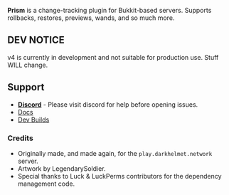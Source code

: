 **Prism** is a change-tracking plugin for Bukkit-based servers. Supports rollbacks, restores, previews, 
wands, and so much more.

## DEV NOTICE

v4 is currently in development and not suitable for production use. Stuff WILL change.

## Support

- [**Discord**][discord] - Please visit discord for help before opening issues.
- [Docs][docs]
- [Dev Builds][ci]

### Credits

- Originally made, and made again, for the `play.darkhelmet.network` server.
- Artwork by LegendarySoldier.
- Special thanks to Luck & LuckPerms contributors for the dependency management code.

[discord]: https://discord.gg/7FxZScH4EJ
[docs]: https://prism.readthedocs.io/en/latest
[ci]: https://ci.darkhelmet.network/job/Prism-v4/